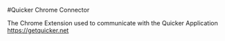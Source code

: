 #Quicker Chrome Connector

The Chrome Extension used to communicate with the Quicker Application
https://getquicker.net

